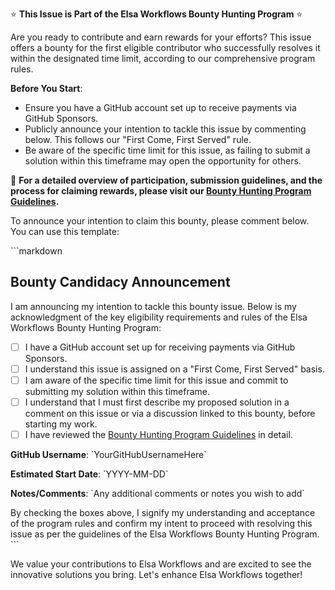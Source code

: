 ⭐ **This Issue is Part of the Elsa Workflows Bounty Hunting Program** ⭐

Are you ready to contribute and earn rewards for your efforts?
This issue offers a bounty for the first eligible contributor who successfully resolves it within the designated time limit, according to our comprehensive program rules.

**Before You Start**:
- Ensure you have a GitHub account set up to receive payments via GitHub Sponsors.
- Publicly announce your intention to tackle this issue by commenting below. This follows our "First Come, First Served" rule.
- Be aware of the specific time limit for this issue, as failing to submit a solution within this timeframe may open the opportunity for others.

📜 **For a detailed overview of participation, submission guidelines, and the process for claiming rewards, please visit our [Bounty Hunting Program Guidelines](https://github.com/elsa-workflows/elsa-core/issues/5211).**

To announce your intention to claim this bounty, please comment below. You can use this template:

\`\`\`markdown
## Bounty Candidacy Announcement

I am announcing my intention to tackle this bounty issue. Below is my acknowledgment of the key eligibility requirements and rules of the Elsa Workflows Bounty Hunting Program:

- [ ] I have a GitHub account set up for receiving payments via GitHub Sponsors.
- [ ] I understand this issue is assigned on a "First Come, First Served" basis.
- [ ] I am aware of the specific time limit for this issue and commit to submitting my solution within this timeframe.
- [ ] I understand that I must first describe my proposed solution in a comment on this issue or via a discussion linked to this bounty, before starting my work.
- [ ] I have reviewed the [Bounty Hunting Program Guidelines](#5211) in detail.

**GitHub Username**: \`YourGitHubUsernameHere\`

**Estimated Start Date**: \`YYYY-MM-DD\`

**Notes/Comments**: \`Any additional comments or notes you wish to add\`

By checking the boxes above, I signify my understanding and acceptance of the program rules and confirm my intent to proceed with resolving this issue as per the guidelines of the Elsa Workflows Bounty Hunting Program.
\`\`\`

We value your contributions to Elsa Workflows and are excited to see the innovative solutions you bring. Let's enhance Elsa Workflows together!